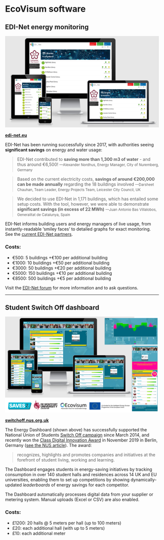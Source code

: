 # EcoVisum software

## EDI-Net energy monitoring

![Image of EDI-Net organisations](images/edi-net.png)

**[edi-net.eu](https://www.edi-net.eu/en/)**

EDI-Net has been running successfully since 2017, with authorities seeing <strong>significant savings</strong> on energy and water usage:

> EDI-Net contributed to **saving more than 1,300 m3 of water** - and thus around €6,500! <small>—Alexander Nordhus, Energy Manager, City of Nuremberg, Germany</small>

> Based on the current electricity costs, **savings of around €200,000 can be made annually** regarding the 18 buildings involved <small>—Darsheet Chauhan, Team Leader, Energy Projects Team, Leicester City Council, UK</small>

> We decided to use EDI-Net in 1,171 buildings, which has entailed some setup costs. With the tool, however, we were able to demonstrate **significant savings (in excess of 22 MWh)** <small>—Juan Antonio Bas Villalobos, Generalitat de Catalunya, Spain</small>

EDI-Net informs building users and energy managers of live usage, from instantly-readable ‘smiley faces’ to detailed graphs for exact monitoring. See the [current EDI-Net partners](https://dashboard.edi-net.eu/p/partners).

### Costs:

- €500: 5 buildings +€100 per additional building
- €1000: 10 buildings +€50 per additional building
- €3000: 50 buildings +€20 per additional building
- €5000: 150 buildings +€10 per additional building
- €8500: 500 buildings +€5 per additional building

Visit the [EDI-Net forum](https://discourse.edi-net.eu/) for more information and to ask questions.

---

## Student Switch Off dashboard

![Image of dashboard](images/best-in-class-berlin.png)

**[switchoff.nus.org.uk](https://switchoff.nus.org.uk)**

The Energy Dashboard (shown above) has successfully supported the National Union of Students [Switch Off campaign](http://studentswitchoff.org/) since March 2014, and recently won the [Class Digital Innovation Award](https://theclassof2020.org/the-class-awards-2020/) in November 2019 in Berlin, Germany ([see the NUS article](https://saves.nus.org.uk/articles/saves2-energy-dashboard-wins-best-in-class-digital-innovation-award)). The award:

> recognizes, highlights and promotes companies and initiatives at the forefront of student living, working and learning.

The Dashboard engages students in energy-saving initiatives by tracking consumption in over 140 student halls and residences across 14 UK and EU universities, enabling them to set up competitions by showing dynamically-updated <em>leaderboards</em> of energy savings for each competitor.

The Dashboard automatically processes digital data from your supplier or metering system. Manual uploads (Excel or CSV) are also enabled.

### Costs:

- £1200: 20 halls @ 5 meters per hall (up to 100 meters)
- £20: each additional hall (with up to 5 meters)
- £10: each additional meter
